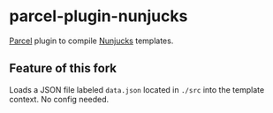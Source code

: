 # parcel-plugin-nunjucks
[Parcel](https://parceljs.org/) plugin to compile [Nunjucks](https://mozilla.github.io/nunjucks/) templates.

## Feature of this fork
Loads a JSON file labeled `data.json` located in `./src` into the template context. No config needed.
